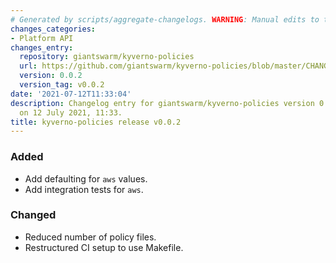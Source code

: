 ```yaml
---
# Generated by scripts/aggregate-changelogs. WARNING: Manual edits to this files will be overwritten.
changes_categories:
- Platform API
changes_entry:
  repository: giantswarm/kyverno-policies
  url: https://github.com/giantswarm/kyverno-policies/blob/master/CHANGELOG.md#002---2021-07-12
  version: 0.0.2
  version_tag: v0.0.2
date: '2021-07-12T11:33:04'
description: Changelog entry for giantswarm/kyverno-policies version 0.0.2, published
  on 12 July 2021, 11:33.
title: kyverno-policies release v0.0.2
---
```


### Added
- Add defaulting for `aws` values.
- Add integration tests for `aws`.
### Changed
- Reduced number of policy files.
- Restructured CI setup to use Makefile.
